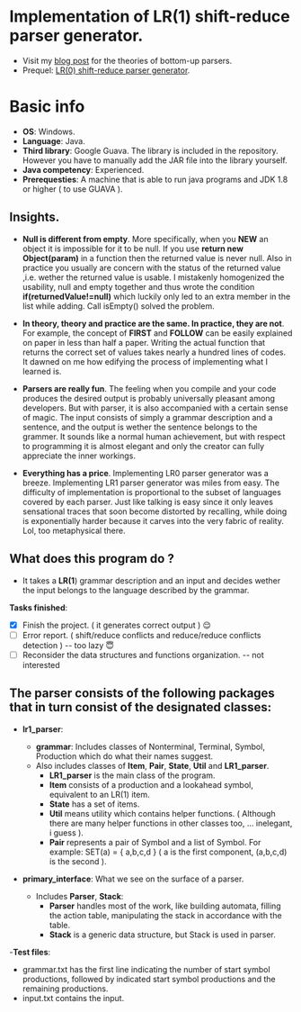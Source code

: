 
# Implementation of LR(1) shift-reduce parser generator.
- Visit my [blog post](https://dafuqisthatblog.wordpress.com/2017/10/12/compiler-theories-parser-bottom-up-parsers-slr-lr1-lalr/) for the theories of bottom-up parsers.
- Prequel: [LR(0) shift-reduce parser generator](https://github.com/minhthanh3145/LR0_Parser_Generator).

# Basic info
- **OS**: Windows.
- **Language**: Java.
- **Third library**: Google Guava. The library is included in the repository. However you have to manually add the JAR file into the library yourself.
- **Java competency**: Experienced.
- **Prerequesties**: A machine that is able to run java programs and JDK 1.8 or higher ( to use GUAVA ).

## Insights.
- **Null is different from empty**. More specifically, when you **NEW** an object it is impossible for it to be null. If you use **return new Object(param)** in a function then the returned value is never null. Also in practice you usually are concern with the status of the returned value ,i.e. wether the returned value is usable. I mistakenly homogenized the usability, null and empty together and thus wrote the condition **if(returnedValue!=null)** which luckily only led to an extra member in the list while adding. Call isEmpty() solved the problem.

- **In theory, theory and practice are the same. In practice, they are not**. For example, the concept of **FIRST** and **FOLLOW** can be easily explained on paper in less than half a paper. Writing the actual function that returns the correct set of values takes nearly a hundred lines of codes. It dawned on me how edifying the process of implementing what I learned is.

- **Parsers are really fun**. The feeling when you compile and your code produces the desired output is probably universally pleasant among developers. But with parser, it is also accompanied with a certain sense of magic. The input consists of simply a grammar description and a sentence, and the output is wether the sentence belongs to the grammer. It sounds like a normal human achievement, but with respect to programming it is almost elegant and only the creator can fully appreciate the inner workings.

- **Everything has a price**. Implementing LR0 parser generator was a breeze. Implementing LR1 parser generator was miles from easy. The difficulty of implementation is proportional to the subset of languages covered by each parser. Just like talking is easy since it only leaves sensational traces that soon become distorted by recalling, while doing is exponentially harder because it carves into the very fabric of reality. Lol, too metaphysical there. 

## What does this program do ?
- It takes a **LR(1**) grammar description and an input and decides wether the input belongs to the language described by the grammar.

**Tasks finished**:
- [x] Finish the project. ( it generates correct output ) :relieved:
- [ ] Error report. ( shift/reduce conflicts and reduce/reduce conflicts detection ) -- too lazy :innocent:
- [ ] Reconsider the data structures and functions organization.  -- not interested

## The parser consists of the following packages that in turn consist of the designated classes:
- **lr1_parser**:
  - **grammar**: Includes classes of Nonterminal, Terminal, Symbol, Production which do what their names suggest.
  - Also includes classes of **Item**, **Pair**, **State**, **Util** and **LR1_parser**.
    - **LR1_parser** is the main class of the program.
    - **Item** consists of a production and a lookahead symbol, equivalent to an LR(1) item.
    - **State** has a set of items.
    - **Util** means utility which contains helper functions. ( Although there are many helper functions in other classes too, ... inelegant, i guess ).
    - **Pair** represents a pair of Symbol and a list of Symbol. For example: SET(a) = { a,b,c,d } ( a is the first component, (a,b,c,d) is the second ).

- **primary_interface**: What we see on the surface of a parser.
  - Includes **Parser**, **Stack**:
    - **Parser** handles most of the work, like building automata, filling the action table, manipulating the stack in accordance with the table.
    - **Stack** is a generic data structure, but Stack<State> is used in parser. 


-**Test files**: 
- grammar.txt has the first line indicating the number of start symbol productions, followed by indicated start symbol productions and the remaining productions.
- input.txt contains the input.

